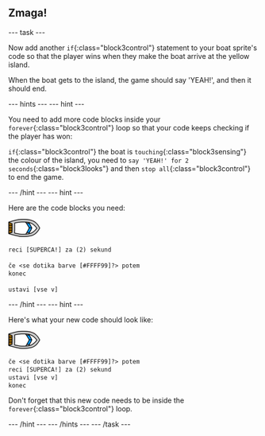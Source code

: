 ## Zmaga!

\--- task \---

Now add another `if`{:class="block3control"} statement to your boat sprite's code so that the player wins when they make the boat arrive at the yellow island.

When the boat gets to the island, the game should say 'YEAH!', and then it should end.

\--- hints \--- \--- hint \---

You need to add more code blocks inside your `forever`{:class="block3control"} loop so that your code keeps checking if the player has won:

`if`{:class="block3control"} the boat is `touching`{:class="block3sensing"} the colour of the island, you need to `say 'YEAH!' for 2 seconds`{:class="block3looks"} and then `stop all`{:class="block3control"} to end the game.

\--- /hint \--- \--- hint \---

Here are the code blocks you need:

![boat-sprite](images/boat_resize.png)

```blocks3
reci [SUPERCA!] za (2) sekund

če <se dotika barve [#FFFF99]?> potem
konec

ustavi [vse v]

```

\--- /hint \--- \--- hint \---

Here's what your new code should look like:

![boat-sprite](images/boat_resize.png)

```blocks3
če <se dotika barve [#FFFF99]?> potem
reci [SUPERCA!] za (2) sekund
ustavi [vse v]
konec
```

Don't forget that this new code needs to be inside the `forever`{:class="block3control"} loop.

\--- /hint \--- \--- /hints \--- \--- /task \---